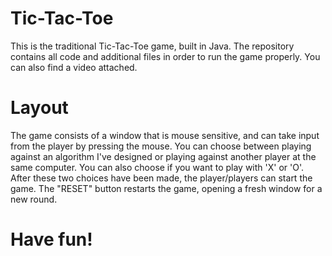# Tic-Tac-Toe
This is the traditional Tic-Tac-Toe game, built in Java. The repository contains all code and additional files in order to run the game properly. You can also find a video attached.

# Layout
The game consists of a window that is mouse sensitive, and can take input from the player by pressing the mouse. You can choose between playing against an algorithm I've designed or playing against another player at the same computer. You can also choose if you want to play with 'X' or 'O'. After these two choices have been made, the player/players can start the game. The "RESET" button restarts the game, opening a fresh window for a new round.

# Have fun!

